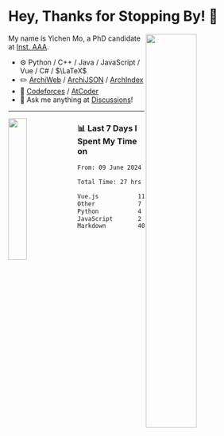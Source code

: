 # Hey, Thanks for Stopping By! 🦭

<picture>
    <source media="(prefers-color-scheme: dark)" srcset="https://github-readme-stats.vercel.app/api?username=amomorning&show_icons=true&theme=noctis_minimus&hide=issues">
    <img align="right" width="45%" src="https://github-readme-stats.vercel.app/api?username=amomorning&show_icons=true&theme=graywhite&hide=issues">
</picture>


My name is Yichen Mo, a PhD candidate at [Inst. AAA](https://archialgo.com).

-   :gear: Python / C++ / Java / JavaScript / Vue / C# / $\LaTeX$ 
-   :pencil2: [ArchiWeb](https://web.archialgo.com) / [ArchiJSON](https://www.food4rhino.com/en/app/archijson) / [ArchIndex](https://index.archialgo.com/) 
-   :abacus: [Codeforces](https://codeforces.com/profile/LaPluma) / [AtCoder](https://atcoder.jp/users/amomorning)
-   :thought_balloon: Ask me anything at [Discussions](https://github.com/amomorning/amomorning/discussions/new)!


---

<picture>
    <source media="(prefers-color-scheme: dark)" srcset="https://github-readme-stats.vercel.app/api/top-langs/?username=amomorning&hide=Mathematica&theme=noctis_minimus">
    <img align="left" width="27%" src="https://github-readme-stats.vercel.app/api/top-langs/?username=amomorning&hide=Mathematica&theme=graywhite">
</picture>

  
### 📊 Last 7 Days I Spent My Time on

<!--START_SECTION:waka-->

```txt
From: 09 June 2024 - To: 16 June 2024

Total Time: 27 hrs 46 mins

Vue.js           11 hrs 58 mins  ██████████▓░░░░░░░░░░░░░░   43.09 %
Other            7 hrs 53 mins   ███████░░░░░░░░░░░░░░░░░░   28.38 %
Python           4 hrs 24 mins   ████░░░░░░░░░░░░░░░░░░░░░   15.89 %
JavaScript       2 hrs 17 mins   ██░░░░░░░░░░░░░░░░░░░░░░░   08.24 %
Markdown         40 mins         ▓░░░░░░░░░░░░░░░░░░░░░░░░   02.46 %
```

<!--END_SECTION:waka-->　　
